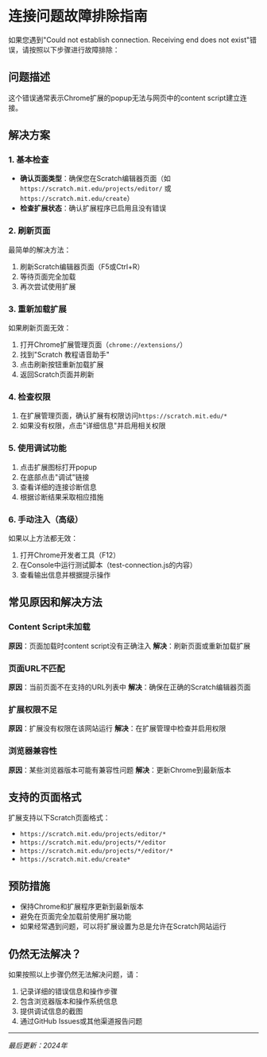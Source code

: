 # 连接问题故障排除指南

如果您遇到"Could not establish connection. Receiving end does not exist"错误，请按照以下步骤进行故障排除：

## 问题描述
这个错误通常表示Chrome扩展的popup无法与网页中的content script建立连接。

## 解决方案

### 1. 基本检查
- **确认页面类型**：确保您在Scratch编辑器页面（如 `https://scratch.mit.edu/projects/editor/` 或 `https://scratch.mit.edu/create`）
- **检查扩展状态**：确认扩展程序已启用且没有错误

### 2. 刷新页面
最简单的解决方法：
1. 刷新Scratch编辑器页面（F5或Ctrl+R）
2. 等待页面完全加载
3. 再次尝试使用扩展

### 3. 重新加载扩展
如果刷新页面无效：
1. 打开Chrome扩展管理页面（`chrome://extensions/`）
2. 找到"Scratch 教程语音助手"
3. 点击刷新按钮重新加载扩展
4. 返回Scratch页面并刷新

### 4. 检查权限
1. 在扩展管理页面，确认扩展有权限访问`https://scratch.mit.edu/*`
2. 如果没有权限，点击"详细信息"并启用相关权限

### 5. 使用调试功能
1. 点击扩展图标打开popup
2. 在底部点击"调试"链接
3. 查看详细的连接诊断信息
4. 根据诊断结果采取相应措施

### 6. 手动注入（高级）
如果以上方法都无效：
1. 打开Chrome开发者工具（F12）
2. 在Console中运行测试脚本（test-connection.js的内容）
3. 查看输出信息并根据提示操作

## 常见原因和解决方法

### Content Script未加载
**原因**：页面加载时content script没有正确注入
**解决**：刷新页面或重新加载扩展

### 页面URL不匹配
**原因**：当前页面不在支持的URL列表中
**解决**：确保在正确的Scratch编辑器页面

### 扩展权限不足
**原因**：扩展没有权限在该网站运行
**解决**：在扩展管理中检查并启用权限

### 浏览器兼容性
**原因**：某些浏览器版本可能有兼容性问题
**解决**：更新Chrome到最新版本

## 支持的页面格式
扩展支持以下Scratch页面格式：
- `https://scratch.mit.edu/projects/editor/*`
- `https://scratch.mit.edu/projects/*/editor`
- `https://scratch.mit.edu/projects/*/editor/*`
- `https://scratch.mit.edu/create*`

## 预防措施
- 保持Chrome和扩展程序更新到最新版本
- 避免在页面完全加载前使用扩展功能
- 如果经常遇到问题，可以将扩展设置为总是允许在Scratch网站运行

## 仍然无法解决？
如果按照以上步骤仍然无法解决问题，请：
1. 记录详细的错误信息和操作步骤
2. 包含浏览器版本和操作系统信息
3. 提供调试信息的截图
4. 通过GitHub Issues或其他渠道报告问题

---

*最后更新：2024年*
